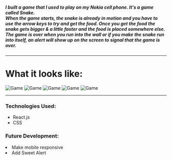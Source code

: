<h5>
I built a game that I used to play on my Nokia cell phone. It's a game called Snake. <br>
When the game starts, the snake is already in motion and you have to use the arrow keys to try and get the food. Once you get the food the snake gets bigger & a little faster and the food is placed somewhere else. The game is over when you run into the wall or if you make the snake run into itself, an alert will show up on the screen to signal that the game is over.
</h5>

_______

<h1>What it looks like:</h1>

![Game](https://i.imgur.com/fDSdNJl.png)
![Game](https://i.imgur.com/UP72gLg.png)
![Game](https://i.imgur.com/TbTEdXu.png)
![Game](https://i.imgur.com/B0FEF7M.png)
![Game](https://i.imgur.com/91qyro1.png)

_____

<h3>Technologies Used:</h3>
<ul>
<li>React.js</li>
<li>CSS</li>
</ul>

<h3>Future Development:</h3>
<ol></ol>
<li>Make mobile responsive</li>
<li>Add Sweet Alert</li>
</ol>